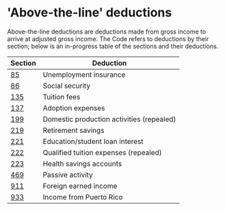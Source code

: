 # 'Above-the-line' deductions

Above-the-line deductions are deductions made from gross income to arrive at adjusted gross income. The Code refers to deductions by their section; below is an in-progress table of the sections and their deductions.

| Section | Deduction |
| --- | --- |
| [85](https://www.law.cornell.edu/uscode/text/26/85) | Unemployment insurance |
| [86](https://www.law.cornell.edu/uscode/text/26/86) | Social security |
| [135](https://www.law.cornell.edu/uscode/text/26/135) | Tuition fees |
| [137](https://www.law.cornell.edu/uscode/text/26/137) | Adoption expenses |
| [199](https://www.law.cornell.edu/uscode/text/26/199) | Domestic production activities (repealed) |
| [219](https://www.law.cornell.edu/uscode/text/26/219) | Retirement savings |
| [221](https://www.law.cornell.edu/uscode/text/26/221) | Education/student loan interest |
| [222](https://www.law.cornell.edu/uscode/text/26/222) | Qualified tuition expenses (repealed) |
| [223](https://www.law.cornell.edu/uscode/text/26/223) | Health savings accounts |
| [469](https://www.law.cornell.edu/uscode/text/26/469) | Passive activity |
| [911](https://www.law.cornell.edu/uscode/text/26/911) | Foreign earned income |
| [933](https://www.law.cornell.edu/uscode/text/26/933) | Income from Puerto Rico |